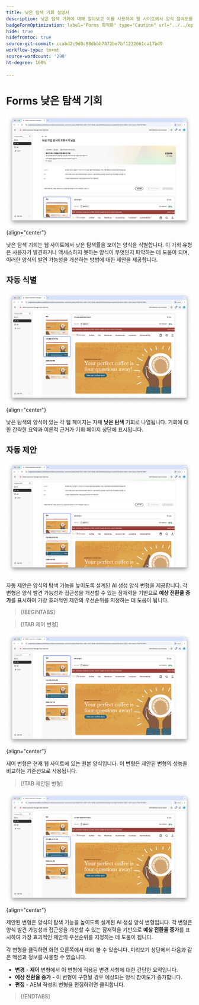 ```yaml
---
title: 낮은 탐색 기회 설명서
description: 낮은 탐색 기회에 대해 알아보고 이를 사용하여 웹 사이트에서 양식 참여도를 개선하는 방법을 알아봅니다.
badgeFormOptimization: label="Forms 최적화" type="Caution" url="../../opportunity-types/form-optimization.md" tooltip="Forms 최적화"
hide: true
hidefromtoc: true
source-git-commit: ccabd2c9d0c08dbbb7872be7bf1232661ca17bd9
workflow-type: tm+mt
source-wordcount: '298'
ht-degree: 100%

---
```



# Forms 낮은 탐색 기회

![낮은 탐색 기회](./assets/low-navigation/hero.png){align="center"}

낮은 탐색 기회는 웹 사이트에서 낮은 탐색률을 보이는 양식을 식별합니다. 이 기회 유형은 사용자가 발견하거나 액세스하지 못하는 양식이 무엇인지 파악하는 데 도움이 되며, 이러한 양식의 발견 가능성을 개선하는 방법에 대한 제안을 제공합니다.

## 자동 식별

![낮은 탐색 자동 식별](./assets/low-navigation/auto-identify.png){align="center"}

낮은 탐색의 양식이 있는 각 웹 페이지는 자체 **낮은 탐색** 기회로 나열됩니다. 기회에 대한 간략한 요약과 이론적 근거가 기회 페이지 상단에 표시됩니다.

## 자동 제안

![낮은 탐색 자동 제안](./assets/low-navigation/auto-suggest.png)

자동 제안은 양식의 탐색 기능을 높이도록 설계된 AI 생성 양식 변형을 제공합니다. 각 변형은 양식 발견 가능성과 접근성을 개선할 수 있는 잠재력을 기반으로 **예상 전환율 증가**&#x200B;를 표시하여 가장 효과적인 제안의 우선순위를 지정하는 데 도움이 됩니다.

>[!BEGINTABS]

>[!TAB 제어 변형]

![제어 변형](./assets/low-navigation/control-variation.png){align="center"}

제어 변형은 현재 웹 사이트에 있는 원본 양식입니다. 이 변형은 제안된 변형의 성능을 비교하는 기준선으로 사용됩니다.

>[!TAB 제안된 변형]

![제안된 변형](./assets/low-navigation/suggested-variations.png){align="center"}

제안된 변형은 양식의 탐색 기능을 높이도록 설계된 AI 생성 양식 변형입니다. 각 변형은 양식 발견 가능성과 접근성을 개선할 수 있는 잠재력을 기반으로 **예상 전환율 증가**&#x200B;를 표시하여 가장 효과적인 제안의 우선순위를 지정하는 데 도움이 됩니다.

각 변형을 클릭하면 화면 오른쪽에서 미리 볼 수 있습니다. 미리보기 상단에서 다음과 같은 액션과 정보를 사용할 수 있습니다.

* **변경** - **제어** 변형에서 이 변형에 적용된 변경 사항에 대한 간단한 요약입니다.
* **예상 전환율 증가** - 이 변형이 구현될 경우 예상되는 양식 참여도가 증가합니다.
* **편집** - AEM 작성의 변형을 편집하려면 클릭합니다.

>[!ENDTABS]

<!-- 

## Auto-optimize

[!BADGE Ultimate]{type=Positive tooltip="Ultimate"}

![Auto-optimize low navigation](./assets/low-views/auto-optimize.png){align="center"}

Sites Optimizer Ultimate adds the ability to deploy auto-optimization for the issues found by the low navigation opportunity.

>[!BEGINTABS]

>[!TAB Test multiple]


>[!TAB Publish selected]

{{auto-optimize-deploy-optimization-slack}}

>[!TAB Request approval]

{{auto-optimize-request-approval}}

>[!ENDTABS]

-->
